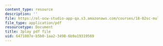 ```yaml
---
content_type: resource
description: ''
file: https://ol-ocw-studio-app-qa.s3.amazonaws.com/courses/18-02sc-multivariable-calculus-fall-2010/6471807eb5b01aa234986b9a19319569_4kPz8aqm5yE.pdf
file_type: application/pdf
resourcetype: Document
title: 3play pdf file
uid: 6471807e-b5b0-1aa2-3498-6b9a19319569
---
```

